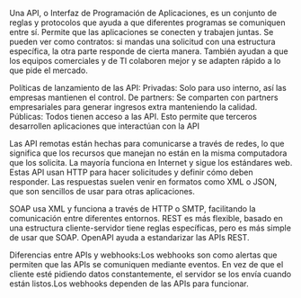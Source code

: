  Una API, o Interfaz de Programación de Aplicaciones, es un conjunto de reglas y protocolos que ayuda a que diferentes programas se comuniquen entre sí.
 Permite que las aplicaciones se conecten y trabajen juntas.
Se pueden ver como contratos: si mandas una solicitud con una estructura específica, la otra parte responde de cierta manera. También ayudan a que los equipos comerciales y de TI colaboren mejor y se adapten rápido a lo que pide el mercado.

Políticas de lanzamiento de las API: 
Privadas: Solo para uso interno, así las empresas mantienen el control.
De partners: Se comparten con partners empresariales para generar ingresos extra manteniendo la calidad.
Públicas: Todos tienen acceso a las API. Esto permite que terceros desarrollen aplicaciones que interactúan con la API

Las API remotas están hechas para comunicarse a través de redes, lo que significa que los recursos que manejan no están en la misma computadora que los solicita. La mayoría funciona en Internet y sigue los estándares web.
Estas API usan HTTP para hacer solicitudes y definir cómo deben responder. Las respuestas suelen venir en formatos como XML o JSON, que son sencillos de usar para otras aplicaciones.

SOAP usa XML y funciona a través de HTTP o SMTP, facilitando la comunicación entre diferentes entornos. 
REST es más flexible, basado en una estructura cliente-servidor tiene reglas específicas, pero es más simple de usar que SOAP. OpenAPI ayuda a estandarizar las APIs REST.

Diferencias entre APIs y webhooks:Los webhooks son como alertas que permiten que las APIs se comuniquen mediante eventos. En vez de que el cliente esté pidiendo datos constantemente, el servidor se los envía cuando están listos.Los webhooks dependen de las APIs para funcionar.

